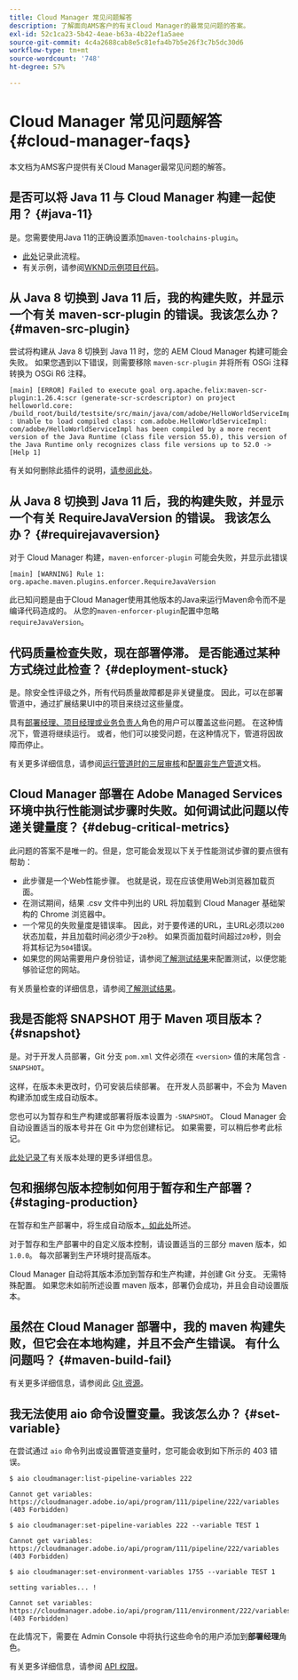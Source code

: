 ```yaml
---
title: Cloud Manager 常见问题解答
description: 了解面向AMS客户的有关Cloud Manager的最常见问题的答案。
exl-id: 52c1ca23-5b42-4eae-b63a-4b22ef1a5aee
source-git-commit: 4c4a2688cab8e5c81efa4b7b5e26f3c7b5dc30d6
workflow-type: tm+mt
source-wordcount: '748'
ht-degree: 57%

---
```



# Cloud Manager 常见问题解答 {#cloud-manager-faqs}

本文档为AMS客户提供有关Cloud Manager最常见问题的解答。

## 是否可以将 Java 11 与 Cloud Manager 构建一起使用？ {#java-11}

是。您需要使用Java 11的正确设置添加`maven-toolchains-plugin`。

* [此处](/help/getting-started/using-the-wizard.md)记录此流程。
* 有关示例，请参阅[WKND示例项目代码](https://github.com/adobe/aem-guides-wknd/commit/6cb5238cb6b932735dcf91b21b0d835ae3a7fe75)。

## 从 Java 8 切换到 Java 11 后，我的构建失败，并显示一个有关 maven-scr-plugin 的错误。我该怎么办？ {#maven-src-plugin}

尝试将构建从 Java 8 切换到 Java 11 时，您的 AEM Cloud Manager 构建可能会失败。 如果您遇到以下错误，则需要移除 `maven-scr-plugin` 并将所有 OSGi 注释转换为 OSGi R6 注释。

```text
[main] [ERROR] Failed to execute goal org.apache.felix:maven-scr-plugin:1.26.4:scr (generate-scr-scrdescriptor) on project helloworld.core: /build_root/build/testsite/src/main/java/com/adobe/HelloWorldServiceImpl.java : Unable to load compiled class: com.adobe.HelloWorldServiceImpl: com/adobe/HelloWorldServiceImpl has been compiled by a more recent version of the Java Runtime (class file version 55.0), this version of the Java Runtime only recognizes class file versions up to 52.0 -> [Help 1]
```

有关如何删除此插件的说明，[请参阅此处](https://cqdump.joerghoh.de/2019/01/03/from-scr-annotations-to-osgi-annotations/)。

## 从 Java 8 切换到 Java 11 后，我的构建失败，并显示一个有关 RequireJavaVersion 的错误。 我该怎么办？ {#requirejavaversion}

对于 Cloud Manager 构建，`maven-enforcer-plugin` 可能会失败，并显示此错误

```text
[main] [WARNING] Rule 1: org.apache.maven.plugins.enforcer.RequireJavaVersion
```

此已知问题是由于Cloud Manager使用其他版本的Java来运行Maven命令而不是编译代码造成的。 从您的`maven-enforcer-plugin`配置中忽略`requireJavaVersion`。

## 代码质量检查失败，现在部署停滞。 是否能通过某种方式绕过此检查？ {#deployment-stuck}

是。除安全性评级之外，所有代码质量故障都是非关键量度。 因此，可以在部署管道中，通过扩展结果UI中的项目来绕过这些量度。

具有[部署经理、项目经理或业务负责人](/help/requirements/users-and-roles.md#role-definitions)角色的用户可以覆盖这些问题。 在这种情况下，管道将继续运行。 或者，他们可以接受问题，在这种情况下，管道将因故障而停止。

有关更多详细信息，请参阅[运行管道时的三层审核](/help/using/code-quality-testing.md#three-tier-gates-while-running-a-pipeline)和[配置非生产管道](/help/using/non-production-pipelines.md#understanding-the-flow)文档。

## Cloud Manager 部署在 Adobe Managed Services 环境中执行性能测试步骤时失败。如何调试此问题以传递关键量度？ {#debug-critical-metrics}

此问题的答案不是唯一的。但是，您可能会发现以下关于性能测试步骤的要点很有帮助：

* 此步骤是一个Web性能步骤。 也就是说，现在应该使用Web浏览器加载页面。
* 在测试期间，结果 .csv 文件中列出的 URL 将加载到 Cloud Manager 基础架构的 Chrome 浏览器中。
* 一个常见的失败量度是错误率。 因此，对于要传递的URL，主URL必须以`200`状态加载，并且加载时间必须少于`20`秒。 如果页面加载时间超过`20`秒，则会将其标记为`504`错误。
* 如果您的网站需要用户身份验证，请参阅[了解测试结果](/help/using/code-quality-testing.md#authenticated-performance-testing)来配置测试，以便您能够验证您的网站。

有关质量检查的详细信息，请参阅[了解测试结果](/help/using/code-quality-testing.md)。

## 我是否能将 SNAPSHOT 用于 Maven 项目版本？ {#snapshot}

是。对于开发人员部署，Git 分支 `pom.xml` 文件必须在 `<version>` 值的末尾包含 `-SNAPSHOT`。

这样，在版本未更改时，仍可安装后续部署。 在开发人员部署中，不会为 Maven 构建添加或生成自动版本。

您也可以为暂存和生产构建或部署将版本设置为 `-SNAPSHOT`。 Cloud Manager 会自动设置适当的版本号并在 Git 中为您创建标记。 如果需要，可以稍后参考此标记。

[此处记录了](https://experienceleague.adobe.com/en/docs/experience-manager-cloud-service/content/implementing/using-cloud-manager/managing-code/project-version-handling)有关版本处理的更多详细信息。

## 包和捆绑包版本控制如何用于暂存和生产部署？ {#staging-production}

在暂存和生产部署中，将生成自动版本[，如此处](/help/managing-code/maven-project-version.md)所述。

对于暂存和生产部署中的自定义版本控制，请设置适当的三部分 maven 版本，如 `1.0.0`。 每次部署到生产环境时提高版本。

Cloud Manager 自动将其版本添加到暂存和生产构建，并创建 Git 分支。 无需特殊配置。 如果您未如前所述设置 maven 版本，部署仍会成功，并且会自动设置版本。

## 虽然在 Cloud Manager 部署中，我的 maven 构建失败，但它会在本地构建，并且不会产生错误。 有什么问题吗？ {#maven-build-fail}

有关更多详细信息，请参阅此 [Git 资源](https://github.com/cqsupport/cloud-manager/blob/main/cm-build-step-fails.md)。

## 我无法使用 aio 命令设置变量。我该怎么办？ {#set-variable}

在尝试通过 `aio` 命令列出或设置管道变量时，您可能会收到如下所示的 403 错误。

```shell
$ aio cloudmanager:list-pipeline-variables 222

Cannot get variables: https://cloudmanager.adobe.io/api/program/111/pipeline/222/variables (403 Forbidden)

$ aio cloudmanager:set-pipeline-variables 222 --variable TEST 1

Cannot get variables: https://cloudmanager.adobe.io/api/program/111/pipeline/222/variables (403 Forbidden)

$ aio cloudmanager:set-environment-variables 1755 --variable TEST 1

setting variables... !

Cannot set variables: https://cloudmanager.adobe.io/api/program/111/environment/222/variables (403 Forbidden)
```

在此情况下，需要在 Admin Console 中将执行这些命令的用户添加到&#x200B;**部署经理**&#x200B;角色。

有关更多详细信息，请参阅 [API 权限](https://developer.adobe.com/experience-cloud/cloud-manager/guides/getting-started/permissions/)。

